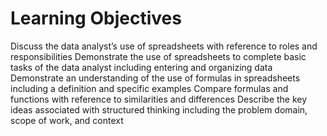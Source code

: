# Learning Objectives
Discuss the data analyst’s use of spreadsheets with reference to roles and responsibilities
Demonstrate the use of spreadsheets to complete basic tasks of the data analyst including entering and organizing data
Demonstrate an understanding of the use of formulas in spreadsheets including a definition and specific examples
Compare formulas and functions with reference to similarities and differences
Describe the key ideas associated with structured thinking including the problem domain, scope of work, and context
